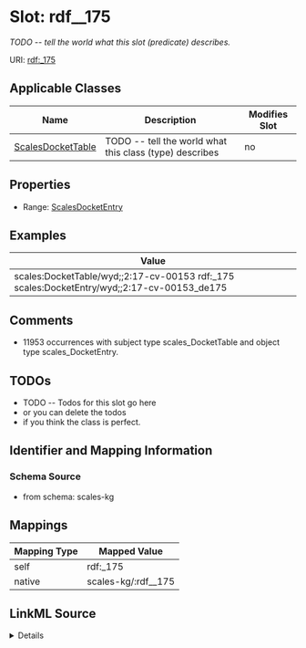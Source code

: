 

# Slot: rdf__175


_TODO -- tell the world what this slot (predicate) describes._





URI: [rdf:_175](http://www.w3.org/1999/02/22-rdf-syntax-ns#_175)



<!-- no inheritance hierarchy -->





## Applicable Classes

| Name | Description | Modifies Slot |
| --- | --- | --- |
| [ScalesDocketTable](../classes/ScalesDocketTable.md) | TODO -- tell the world what this class (type) describes |  no  |







## Properties

* Range: [ScalesDocketEntry](../classes/ScalesDocketEntry.md)






## Examples

| Value |
| --- |
| scales:DocketTable/wyd;;2:17-cv-00153 rdf:_175 scales:DocketEntry/wyd;;2:17-cv-00153_de175 |

## Comments

* 11953 occurrences with subject type scales_DocketTable and object type scales_DocketEntry.

## TODOs

* TODO -- Todos for this slot go here
* or you can delete the todos
* if you think the class is perfect.

## Identifier and Mapping Information







### Schema Source


* from schema: scales-kg




## Mappings

| Mapping Type | Mapped Value |
| ---  | ---  |
| self | rdf:_175 |
| native | scales-kg/:rdf__175 |




## LinkML Source

<details>
```yaml
name: rdf__175
description: TODO -- tell the world what this slot (predicate) describes.
todos:
- TODO -- Todos for this slot go here
- or you can delete the todos
- if you think the class is perfect.
comments:
- 11953 occurrences with subject type scales_DocketTable and object type scales_DocketEntry.
examples:
- value: scales:DocketTable/wyd;;2:17-cv-00153 rdf:_175 scales:DocketEntry/wyd;;2:17-cv-00153_de175
from_schema: scales-kg
rank: 1000
slot_uri: rdf:_175
alias: rdf__175
domain_of:
- scales_DocketTable
range: scales_DocketEntry

```
</details>